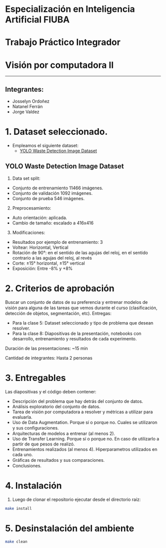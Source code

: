 # Especialización en Inteligencia Artificial FIUBA

# Trabajo Práctico Integrador

# Visión por computadora II
---

## Integrantes:
   - Josselyn Ordoñez 
   - Natanel Ferrán
   - Jorge Valdez


# 1. Dataset seleccionado.

*  Empleamos el siguiente dataset:
    - [YOLO Waste Detection Image Dataset](https://universe.roboflow.com/projectverba/yolo-waste-detection/dataset/1)
    

## YOLO Waste Detection Image Dataset

1. Data set split:

- Conjunto de entrenamiento 11466 imágenes.
- Conjunto de validación 1092 imágenes.
- Conjunto de prueba 546 imágenes.

2. Preprocesamiento:

- Auto orientación: aplicada.
- Cambio de tamaño: escalado a 416x416

3. Modificaciones:

- Resultados por ejemplo de entrenamiento: 3
- Voltear: Horizontal, Vertical
- Rotación de 90°: en el sentido de las agujas del reloj, en el sentido contrario a las agujas del reloj, al revés
- Corte: ±15° horizontal, ±15° vertical
- Exposición: Entre -8% y +8%

# 2. Criterios de aprobación

Buscar un conjunto de datos de su preferencia y entrenar modelos de visión para alguna de las tareas que vemos durante el curso (clasiﬁcación, detección de objetos, segmentación, etc).
Entregas:
- Para la clase 5: Dataset seleccionado y tipo de problema que desean resolver.
- Para la clase 8: Diapositivas de la presentación, notebooks con desarrollo,
entrenamiento y resultados de cada experimento.

Duración de las presentaciones: ~15 min

Cantidad de integrantes: Hasta 2 personas

# 3. Entregables

Las diapositivas y el código deben contener:
- Descripción del problema que hay detrás del conjunto de datos.
- Análisis exploratorio del conjunto de datos.
- Tarea de visión por computadora a resolver y métricas a utilizar para evaluarla.
- Uso de Data Augmentation. Porque sí o porque no. Cuales se utilizaron y sus
conﬁguraciones.
- Arquitecturas de modelos a entrenar (al menos 2).
- Uso de Transfer Learning. Porque sí o porque no. En caso de utilizarlo a partir de que pesos de realizó.
- Entrenamientos realizados (al menos 4). Hiperparametros utilizados en cada uno.
- Gráﬁcas de resultados y sus comparaciones.
- Conclusiones.

# 4. Instalación

1. Luego de clonar el repositorio ejecutar desde el directorio raíz:

```bash
make install
```

# 5. Desinstalación del ambiente

```bash
make clean
```

